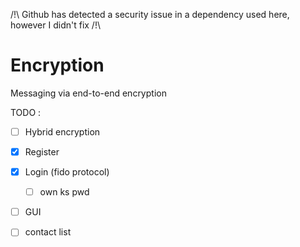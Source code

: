 /!\ Github has detected a security issue in a dependency used here, however I didn't fix /!\

# Encryption
 Messaging via end-to-end encryption

TODO :

- [ ] Hybrid encryption

- [X] Register

- [X] Login (fido protocol)
     - [ ] own ks pwd
- [ ] GUI

- [ ] contact list

